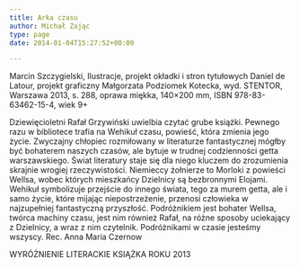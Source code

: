 ```yaml
---
title: Arka czasu
author: Michał Zając
type: page
date: 2014-01-04T15:27:52+00:00

---
```

Marcin Szczygielski, Ilustracje, projekt okładki i stron tytułowych Daniel de Latour, projekt graficzny Małgorzata Podziomek Kotecka, wyd. STENTOR, Warszawa 2013, s. 288, oprawa miękka, 140&#215;200 mm, ISBN 978-83-63462-15-4, wiek 9+

Dziewięcioletni Rafał Grzywiński uwielbia czytać grube książki. Pewnego razu w bibliotece trafia na Wehikuł czasu, powieść, która zmienia jego życie. Zwyczajny chłopiec rozmiłowany w literaturze fantastycznej mógłby być bohaterem naszych czasów, ale bytuje w trudnej codzienności getta warszawskiego. Świat literatury staje się dla niego kluczem do zrozumienia skrajnie wrogiej rzeczywistości. Niemieccy żołnierze to Morloki z powieści Wellsa, wobec których mieszkańcy Dzielnicy są bezbronnymi Elojami. Wehikuł symbolizuje przejście do innego świata, tego za murem getta, ale i samo życie, które mijając niepostrzeżenie, przenosi człowieka w najzupełniej fantastyczną przyszłość. Podróżnikiem jest bohater Wellsa, twórca machiny czasu, jest nim również Rafał, na różne sposoby uciekający z Dzielnicy, a wraz z nim czytelnik. Podróżnikami w czasie jesteśmy wszyscy. Rec. Anna Maria Czernow
  
WYRÓŻNIENIE LITERACKIE KSIĄŻKA ROKU 2013